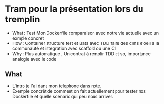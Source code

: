 # Tram pour la présentation lors du tremplin

- What : Test Mon Dockerfile comparaison avec notre vie actuelle avec un exmple concret
- How : Container structure test et Bats avec TDD faire des clins d'oeil à la communauté et integration avec scaffold ou une CI
- Why : Plus automatique , Un contrat à remplir TDD et so, importance analogie avec le code

## What

- L'intro je l'ai dans mon telephone dans note.
- Exemple concrêt de comment on fait actuellement pour tester nos Dockerfile et quelle scénario qui peu nous arriver.